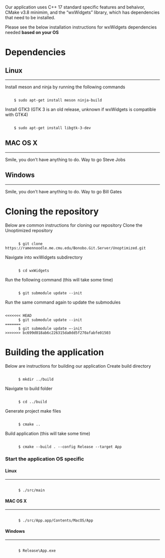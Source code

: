 Our application uses C++ 17 standard specific features and behaivor, CMake v3.8 minimim, and the “wxWidgets” library, which has dependencies that need to be installed. 

Please see the below installation instructions for wxWidgets dependencies needed **based on your OS**

# **Dependencies**                        

## Linux
-------------------
  Install meson and ninja by running the following commands
```console

    $ sudo apt-get install meson ninja-build

```
  Install GTK3 (GTK 3 is an old release, unknown if wxWidgets is compatible with GTK4)
```console

    $ sudo apt-get install libgtk-3-dev

```
## MAC OS X
-------------------
  Smile, you don’t have anything to do. Way to go Steve Jobs	
## Windows
-------------------
  Smile, you don’t have anything to do. Way to go Bill Gates
# **Cloning the repository**
Below are common instructions for cloning our repository
  Clone the Unoptimized repository
```console

	  $ git clone https://ramennoodle.me.cmu.edu/Bonobo.Git.Server/Unoptimized.git

```
Navigate into wxWidgets subdirectory
```console

	  $ cd wxWidgets

```
Run the following command (this will take some time)
```console

	  $ git submodule update --init

```
  Run the same command again to update the submodules
```console

<<<<<<< HEAD
	  $ git submodule update --init
=======
	  $ git submodule update –-init
>>>>>>> bc699d018ab6c226315da0dd5f270afabfe01503

```
**Building the application**               
============
Below are instructions for building our application
  Create build directory
```console

	  $ mkdir ../build

```
  Navigate to build folder
```console

	  $ cd ../build

```
  Generate project make files 
```console

	  $ cmake ..

```
  Build application (this will take some time)
```console

	  $ cmake --build . --config Release --target App

```
### Start the application OS specific
#### Linux
-------------------
```console

	  $ ./src/main

```
#### MAC OS X
-------------------

```console

	  $ ./src/App.app/Contents/MacOS/App

```

#### Windows
-------------------
```console

	  $ Release\App.exe

```
